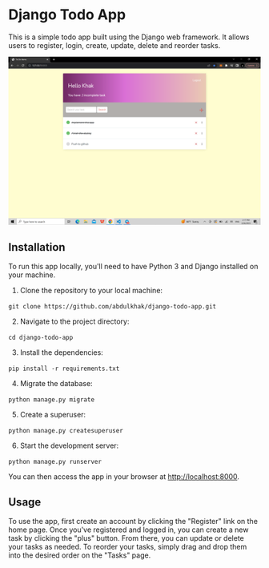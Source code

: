 # Django Todo App

This is a simple todo app built using the Django web framework. It allows users to register, login, create, update, delete and reorder tasks.

![Todo app](image.png)


## Installation

To run this app locally, you'll need to have Python 3 and Django installed on your machine. 

1. Clone the repository to your local machine:

```git clone https://github.com/abdulkhak/django-todo-app.git```

2. Navigate to the project directory:

```cd django-todo-app```

3. Install the dependencies:

```pip install -r requirements.txt```

4. Migrate the database:

```python manage.py migrate```

5. Create a superuser:

```python manage.py createsuperuser```

6. Start the development server:

```python manage.py runserver```

You can then access the app in your browser at [http://localhost:8000](http://localhost:8000).


## Usage
To use the app, first create an account by clicking the "Register" link on the home page. Once you've registered and logged in, you can create a new task by clicking the "plus" button. From there, you can update or delete your tasks as needed.
To reorder your tasks, simply drag and drop them into the desired order on the "Tasks" page.